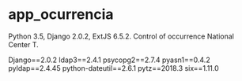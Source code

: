 # app_ocurrencia
Python 3.5, Django 2.0.2, ExtJS 6.5.2. Control of occurrence National Center T.

Django==2.0.2
ldap3==2.4.1
psycopg2==2.7.4
pyasn1==0.4.2
pyldap==2.4.45
python-dateutil==2.6.1
pytz==2018.3
six==1.11.0
